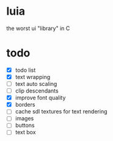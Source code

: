 # luia
the worst ui "library" in C

# todo
- [x] todo list
- [X] text wrapping
- [ ] text auto scaling
- [ ] clip descendants
- [x] improve font quality
- [x] borders
- [ ] cache sdl textures for text rendering
- [ ] images
- [ ] buttons
- [ ] text box